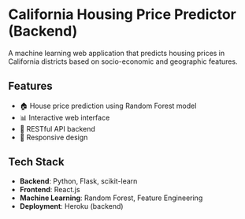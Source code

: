 # California Housing Price Predictor (Backend)

A machine learning web application that predicts housing prices in California districts based on socio-economic and geographic features.

## Features

- 🏠 House price prediction using Random Forest model
- 📊 Interactive web interface
- 🔄 RESTful API backend
- 📱 Responsive design

## Tech Stack

- **Backend**: Python, Flask, scikit-learn
- **Frontend**: React.js
- **Machine Learning**: Random Forest, Feature Engineering
- **Deployment**: Heroku (backend)